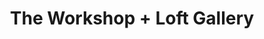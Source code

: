 ---
title: "The Workshop + Loft Gallery"
url: /st-margarets-hope/the-workshop-loft-gallery/
shop: craft
---